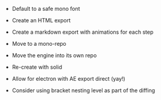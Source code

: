 * Default to a safe mono font
* Create an HTML export
* Create a markdown export with animations for each step
* Move to a mono-repo
* Move the engine into its own repo
* Re-create with solid
* Allow for electron with AE export direct (yay!)

* Consider using bracket nesting level as part of the diffing
